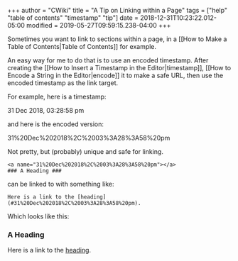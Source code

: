 +++
author = "CWiki"
title = "A Tip on Linking within a Page"
tags = ["help" "table of contents" "timestamp" "tip"]
date = 2018-12-31T10:23:22.012-05:00
modified = 2019-05-27T09:59:15.238-04:00
+++

Sometimes you want to link to sections within a page, in a [[How to Make a Table of Contents|Table of Contents]] for example.

An easy way for me to do that is to use an encoded timestamp. After creating the [[How to Insert a Timestamp in the Editor|timestamp]],  [[How to Encode a String in the Editor|encode]] it to make a safe URL, then use the encoded timestamp as the link target.

For example, here is a timestamp:

31 Dec 2018, 03:28:58 pm

and here is the encoded version:

31%20Dec%202018%2C%2003%3A28%3A58%20pm

Not pretty, but (probably) unique and safe for linking.


```
<a name="31%20Dec%202018%2C%2003%3A28%3A58%20pm"></a>
### A Heading ###
```

can be linked to with something like:

`Here is a link to the [heading](#31%20Dec%202018%2C%2003%3A28%3A58%20pm).`

Which looks like this:

<a name="31%20Dec%202018%2C%2003%3A28%3A58%20pm"></a>
### A Heading ###

Here is a link to the [heading](#31%20Dec%202018%2C%2003%3A28%3A58%20pm).